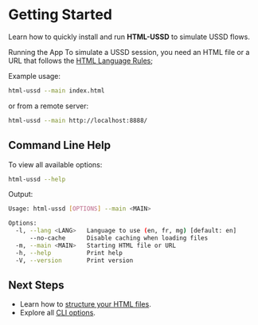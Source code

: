 # Getting Started

Learn how to quickly install and run **HTML-USSD** to simulate USSD flows.

Running the App
To simulate a USSD session, you need an HTML file or a URL that follows the [HTML Language Rules](./index);

Example usage:

```bash
html-ussd --main index.html
```

or from a remote server:

```bash
html-ussd --main http://localhost:8888/
```

## Command Line Help

To view all available options:

```bash
html-ussd --help
```

Output:

```bash
Usage: html-ussd [OPTIONS] --main <MAIN>

Options:
  -l, --lang <LANG>   Language to use (en, fr, mg) [default: en]
      --no-cache      Disable caching when loading files
  -m, --main <MAIN>   Starting HTML file or URL
  -h, --help          Print help
  -V, --version       Print version
```

## Next Steps

- Learn how to [structure your HTML files](./html-rules).
- Explore all [CLI options](./getting-started).
